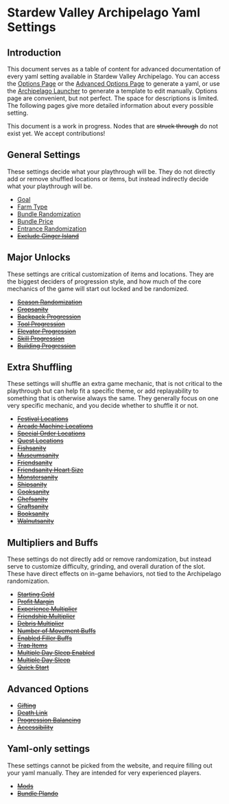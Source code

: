 # Stardew Valley Archipelago Yaml Settings

## Introduction

This document serves as a table of content for advanced documentation of every yaml setting available in Stardew Valley Archipelago.
You can access the [Options Page](https://archipelago.gg/games/Stardew%20Valley/player-options) or the [Advanced Options Page](https://archipelago.gg/games/Stardew%20Valley/weighted-options) to generate a yaml, or use the [Archipelago Launcher](https://github.com/ArchipelagoMW/Archipelago/releases) to generate a template to edit manually.
Options page are convenient, but not perfect. The space for descriptions is limited. The following pages give more detailed information about every possible setting.

This document is a work in progress. Nodes that are ~~struck through~~ do not exist yet. We accept contributions!

## General Settings

These settings decide what your playthrough will be. They do not directly add or remove shuffled locations or items, but instead indirectly decide what your playthrough will be.

- [Goal](./goal.md)
- [Farm Type](./farm_type.md)
- [Bundle Randomization](./bundle_randomization.md)
- [Bundle Price](./bundle_price.md)
- [Entrance Randomization](./entrance_randomization.md)
- ~~[Exclude Ginger Island](./exclude_ginger_island.md)~~

## Major Unlocks

These settings are critical customization of items and locations. They are the biggest deciders of progression style, and how much of the core mechanics of the game will start out locked and be randomized.

- ~~[Season Randomization](./season_randomization.md)~~
- ~~[Cropsanity](./cropsanity.md)~~
- ~~[Backpack Progression](./backpack_progression.md)~~
- ~~[Tool Progression](./tool_progression.md)~~
- ~~[Elevator Progression](./elevator_progression.md)~~
- ~~[Skill Progression](./skill_progression.md)~~
- ~~[Building Progression](./building_progression.md)~~

## Extra Shuffling

These settings will shuffle an extra game mechanic, that is not critical to the playthrough but can help fit a specific theme, or add replayability to something that is otherwise always the same.
They generally focus on one very specific mechanic, and you decide whether to shuffle it or not.

- ~~[Festival Locations](./festival_locations.md)~~
- ~~[Arcade Machine Locations](./arcade_machine_locations.md)~~
- ~~[Special Order Locations](./special_order_locations.md)~~
- ~~[Quest Locations](./quest_locations.md)~~
- ~~[Fishsanity](./fishsanity.md)~~
- ~~[Museumsanity](./museumsanity.md)~~
- ~~[Friendsanity](./friendsanity.md)~~
- ~~[Friendsanity Heart Size](./friendsanity_heart_size.md)~~
- ~~[Monstersanity](./monstersanity.md)~~
- ~~[Shipsanity](./shipsanity.md)~~
- ~~[Cooksanity](./cooksanity.md)~~
- ~~[Chefsanity](./chefsanity.md)~~
- ~~[Craftsanity](./craftsanity.md)~~
- ~~[Booksanity](./booksanity.md)~~
- ~~[Walnutsanity](./walnutsanity.md)~~

## Multipliers and Buffs

These settings do not directly add or remove randomization, but instead serve to customize difficulty, grinding, and overall duration of the slot.
These have direct effects on in-game behaviors, not tied to the Archipelago randomization.

- ~~[Starting Gold](./starting_gold.md)~~
- ~~[Profit Margin](./profit_margin.md)~~
- ~~[Experience Multiplier](./experience_multiplier.md)~~
- ~~[Friendship Multiplier](./friendship_multiplier.md)~~
- ~~[Debris Multiplier](./debris_multiplier.md)~~
- ~~[Number of Movement Buffs](./number_of_movement_buffs.md)~~
- ~~[Enabled Filler Buffs](./enabled_filler_buffs.md)~~
- ~~[Trap Items](./trap_items.md)~~
- ~~[Multiple Day Sleep Enabled](./multiple_day_sleep.md)~~
- ~~[Multiple Day Sleep](./multiple_day_sleep.md)~~
- ~~[Quick Start](./quick_start.md)~~

## Advanced Options

- ~~[Gifting](./gifting.md)~~
- ~~[Death Link](./death_link.md)~~
- ~~[Progression Balancing](./progression_balancing.md)~~
- ~~[Accessibility](./accessibility.md)~~

## Yaml-only settings

These settings cannot be picked from the website, and require filling out your yaml manually. They are intended for very experienced players.

- ~~[Mods](./mods.md)~~
- ~~[Bundle Plando](./bundle-plando.md)~~